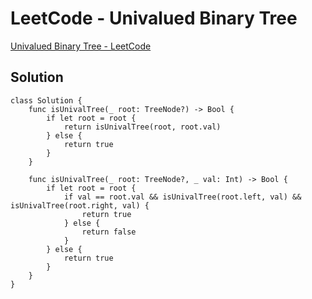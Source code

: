 # LeetCode - Univalued Binary Tree
[Univalued Binary Tree - LeetCode](https://leetcode.com/problems/univalued-binary-tree/)

## Solution
```
class Solution {
    func isUnivalTree(_ root: TreeNode?) -> Bool {
        if let root = root {
            return isUnivalTree(root, root.val)
        } else {
            return true
        }
    }
    
    func isUnivalTree(_ root: TreeNode?, _ val: Int) -> Bool {
        if let root = root {
            if val == root.val && isUnivalTree(root.left, val) && isUnivalTree(root.right, val) {
                return true
            } else {
                return false
            }
        } else {
            return true
        }
    }
}
```
